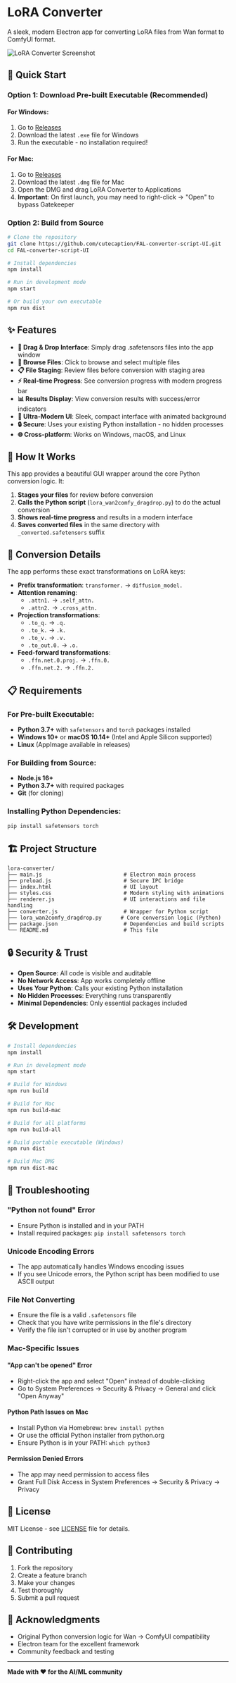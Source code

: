 # LoRA Converter

A sleek, modern Electron app for converting LoRA files from Wan format to ComfyUI format.

![LoRA Converter Screenshot](https://via.placeholder.com/800x500/1a1a1a/ffffff?text=LoRA+Converter+Screenshot)

## 🚀 Quick Start

### Option 1: Download Pre-built Executable (Recommended)

#### For Windows:
1. Go to [Releases](../../releases)
2. Download the latest `.exe` file for Windows
3. Run the executable - no installation required!

#### For Mac:
1. Go to [Releases](../../releases)
2. Download the latest `.dmg` file for Mac
3. Open the DMG and drag LoRA Converter to Applications
4. **Important**: On first launch, you may need to right-click → "Open" to bypass Gatekeeper

### Option 2: Build from Source
```bash
# Clone the repository
git clone https://github.com/cutecaption/FAL-converter-script-UI.git
cd FAL-converter-script-UI

# Install dependencies
npm install

# Run in development mode
npm start

# Or build your own executable
npm run dist
```

## ✨ Features

- **🎯 Drag & Drop Interface**: Simply drag .safetensors files into the app window
- **📁 Browse Files**: Click to browse and select multiple files
- **📋 File Staging**: Review files before conversion with staging area
- **⚡ Real-time Progress**: See conversion progress with modern progress bar
- **📊 Results Display**: View conversion results with success/error indicators
- **🎨 Ultra-Modern UI**: Sleek, compact interface with animated background
- **🔒 Secure**: Uses your existing Python installation - no hidden processes
- **🌐 Cross-platform**: Works on Windows, macOS, and Linux

## 🔧 How It Works

This app provides a beautiful GUI wrapper around the core Python conversion logic. It:

1. **Stages your files** for review before conversion
2. **Calls the Python script** (`lora_wan2comfy_dragdrop.py`) to do the actual conversion
3. **Shows real-time progress** and results in a modern interface
4. **Saves converted files** in the same directory with `_converted.safetensors` suffix

## 🔄 Conversion Details

The app performs these exact transformations on LoRA keys:

- **Prefix transformation**: `transformer.` → `diffusion_model.`
- **Attention renaming**: 
  - `.attn1.` → `.self_attn.`
  - `.attn2.` → `.cross_attn.`
- **Projection transformations**:
  - `.to_q.` → `.q.`
  - `.to_k.` → `.k.`
  - `.to_v.` → `.v.`
  - `.to_out.0.` → `.o.`
- **Feed-forward transformations**:
  - `.ffn.net.0.proj.` → `.ffn.0.`
  - `.ffn.net.2.` → `.ffn.2.`

## 📋 Requirements

### For Pre-built Executable:
- **Python 3.7+** with `safetensors` and `torch` packages installed
- **Windows 10+** or **macOS 10.14+** (Intel and Apple Silicon supported)
- **Linux** (AppImage available in releases)

### For Building from Source:
- **Node.js 16+**
- **Python 3.7+** with required packages
- **Git** (for cloning)

### Installing Python Dependencies:
```bash
pip install safetensors torch
```

## 🏗️ Project Structure

```
lora-converter/
├── main.js                          # Electron main process
├── preload.js                       # Secure IPC bridge
├── index.html                       # UI layout
├── styles.css                       # Modern styling with animations
├── renderer.js                      # UI interactions and file handling
├── converter.js                     # Wrapper for Python script
├── lora_wan2comfy_dragdrop.py      # Core conversion logic (Python)
├── package.json                     # Dependencies and build scripts
└── README.md                        # This file
```

## 🔒 Security & Trust

- **Open Source**: All code is visible and auditable
- **No Network Access**: App works completely offline
- **Uses Your Python**: Calls your existing Python installation
- **No Hidden Processes**: Everything runs transparently
- **Minimal Dependencies**: Only essential packages included

## 🛠️ Development

```bash
# Install dependencies
npm install

# Run in development mode
npm start

# Build for Windows
npm run build

# Build for Mac
npm run build-mac

# Build for all platforms
npm run build-all

# Build portable executable (Windows)
npm run dist

# Build Mac DMG
npm run dist-mac
```

## 🐛 Troubleshooting

### "Python not found" Error
- Ensure Python is installed and in your PATH
- Install required packages: `pip install safetensors torch`

### Unicode Encoding Errors
- The app automatically handles Windows encoding issues
- If you see Unicode errors, the Python script has been modified to use ASCII output

### File Not Converting
- Ensure the file is a valid `.safetensors` file
- Check that you have write permissions in the file's directory
- Verify the file isn't corrupted or in use by another program

### Mac-Specific Issues

#### "App can't be opened" Error
- Right-click the app and select "Open" instead of double-clicking
- Go to System Preferences → Security & Privacy → General and click "Open Anyway"

#### Python Path Issues on Mac
- Install Python via Homebrew: `brew install python`
- Or use the official Python installer from python.org
- Ensure Python is in your PATH: `which python3`

#### Permission Denied Errors
- The app may need permission to access files
- Grant Full Disk Access in System Preferences → Security & Privacy → Privacy

## 📄 License

MIT License - see [LICENSE](LICENSE) file for details.

## 🤝 Contributing

1. Fork the repository
2. Create a feature branch
3. Make your changes
4. Test thoroughly
5. Submit a pull request

## 🙏 Acknowledgments

- Original Python conversion logic for Wan → ComfyUI compatibility
- Electron team for the excellent framework
- Community feedback and testing

---

**Made with ❤️ for the AI/ML community**
